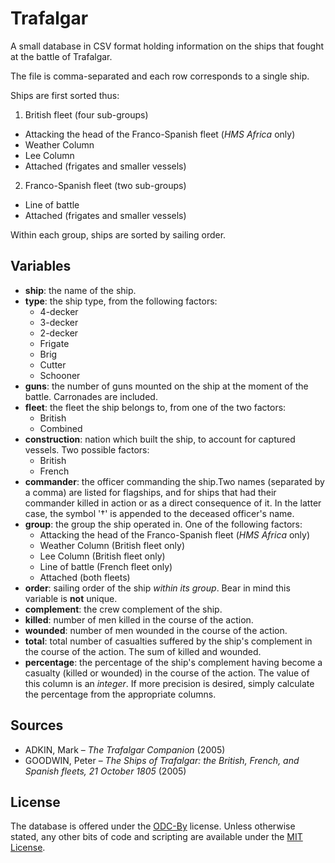 # Trafalgar
A small database in CSV format holding information on the ships that fought at the battle of Trafalgar.

The file is comma-separated and each row corresponds to a single ship.

Ships are first sorted thus:

1. British fleet (four sub-groups)
 * Attacking the head of the Franco-Spanish fleet (*HMS Africa* only)
 * Weather Column
 * Lee Column
 * Attached (frigates and smaller vessels)

2. Franco-Spanish fleet (two sub-groups)
 * Line of battle
 * Attached (frigates and smaller vessels)

Within each group, ships are sorted by sailing order.

## Variables

* **ship**: the name of the ship.
* **type**: the ship type, from the following factors:
	* 4-decker
	* 3-decker
	* 2-decker
	* Frigate
	* Brig
	* Cutter
	* Schooner
* **guns**: the number of guns mounted on the ship at the moment of the battle. Carronades are included.
* **fleet**: the fleet the ship belongs to, from one of the two factors:
	* British
	* Combined
* **construction**: nation which built the ship, to account for captured vessels. Two possible factors:
	* British
	* French
* **commander**: the officer commanding the ship.Two names (separated by a comma) are listed for flagships, and for ships that had their commander killed in action or as a direct consequence of it. In the latter case, the symbol '†' is appended to the deceased officer's name.
* **group**: the group the ship operated in. One of the following factors:
	* Attacking the head of the Franco-Spanish fleet (*HMS Africa* only)
	* Weather Column (British fleet only)
	* Lee Column (British fleet only)
	* Line of battle (French fleet only)
	* Attached (both fleets)
* **order**: sailing order of the ship *within its group*. Bear in mind this variable is **not** unique.
* **complement**: the crew complement of the ship.
* **killed**: number of men killed in the course of the action.
* **wounded**: number of men wounded in the course of the action.
* **total**: total number of casualties suffered by the ship's complement in the course of the action. The sum of killed and wounded.
* **percentage**: the percentage of the ship's complement having become a casualty (killed or wounded) in the course of the action. The value of this column is an *integer*. If more precision is desired, simply calculate the percentage from the appropriate columns.

## Sources

* ADKIN, Mark – *The Trafalgar Companion* (2005)
* GOODWIN, Peter – *The Ships of Trafalgar: the British, French, and Spanish fleets, 21 October 1805* (2005)

## License

The database is offered under the [ODC-By](https://opendatacommons.org/licenses/by/1-0/) license. Unless otherwise stated, any other bits of code and scripting are available under the [MIT License](https://opensource.org/licenses/MIT).
